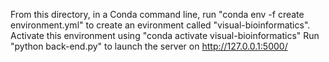 From this directory, in a Conda command line, run "conda env -f create environment.yml" to create an evironment called "visual-bioinformatics".
Activate this environment using "conda activate visual-bioinformatics"
Run "python back-end.py" to launch the server on http://127.0.0.1:5000/
